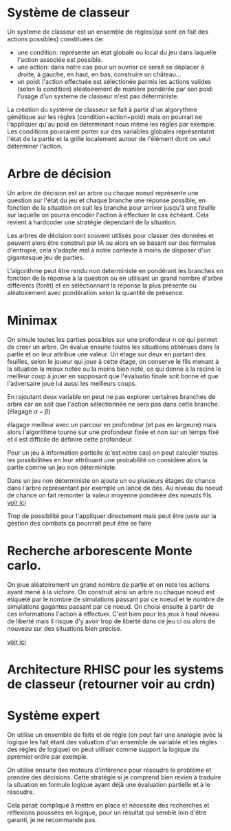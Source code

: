 # Système de classeur

Un systeme de classeur est un ensemble de règles(qui sont en fait des actions possibles) constituées de:

- une condition: représente un état globale ou local du jeu dans laquelle l'action associée est possible.
- une action: dans notre cas pour un ouvrier ce serait se déplacer à droite, à gauche, en haut, en bas, construire un château...
- un poid: l'action effectuée est sélectionée parmis les actions valides (selon la condition) aléatoirement de manière pondérée par son poid: l'usage d'un systeme de classeur n'est pas déterministe.

La création du système de classeur se fait à partir d'un algorythme génétique sur les règles (condition+action+poid) mais on pourrait ne l'appliquer qu'au poid en déterminant nous même les règles par exemple.
Les conditions pourraient porter sur des variables globales représentatnt l'état de la partie et la grille localement autour de l'élément dont on veut déterminer l'action.

# Arbre de décision

Un arbre de décision est un arbre ou chaque noeud représente une question sur l'état du jeu et chaque branche une réponse possible, en fonction de la situation on suit les branche pour arriver jusqu'à une feuille sur laquelle on pourra encoder l'action à effectuer le cas échéant. Cela revient à hardcoder une stratégie dépendant de la situation.

Les arbres de décision sont souvent utilisés pour classer des données et peuvent alors être construit par IA ou alors en se basant sur des formules d'entropie, cela s'adapte mal à notre contexte à moins de disposer d'un gigantesque jeu de parties.

L'algorithme peut être rendu non deterministe en pondérant les branches en fonction de la réponse à la question ou en utilisant un grand nombre d'arbre différents (forêt) et en séléctionnant la réponse la plus présente ou aléatoirement avec pondération selon la quantité de présence.

# Minimax

On simule toutes les parties possibles sur une profondeur n ce qui permet de creer un arbre. On évalue ensuite toutes les situations obtenues dans la partie et on leur attribue une valeur. Un étage sur deux en partant des feuilles, selon le joueur qui joue à cette étage, on conserve le fils menant à la situation la mieux notée ou la moins bien noté, ce qui donne à la racine le meilleur coup à jouer en supposant que l'évaluatio finale soit bonne et que l'adversaire joue lui aussi les meilleurs coups.

En rajoutant deux variable on peut ne pas explorer certaines branches de arbre car on sait que l'action sélectionnée ne sera pas dans cette branche. (élagage $\alpha-\beta$)

élagage meilleur avec un parcour en profondeur (et pas en largeure) mais alors l'algorithme tourne sur une profondeur fixée et non sur un temps fixé et il est difficile de définire cette profondeur.

Pour un jeu à information partielle (c'est notre cas) on peut calculer toutes les possibilitées en leur attribuant une probabilité on considère alors la partie comme un jeu non déterministe.

Dans un jeu non déterministe on ajoute un ou plusieurs étages de chance dans l'arbre représentant par exemple un lancé de dés. Au niveau du noeud de chance on fait remonter la valeur moyenne pondérée des noeuds fils.
[voir ici](https://helios2.mi.parisdescartes.fr/~bouzy/Doc/IAL3/04_IA_jeux_BB.pdf)

Trop de possibilité pour l'appliquer directement mais peut être juste sur la gestion des combats ça pourrrait peut être se faire

# Recherche arborescente Monte carlo.

On joue aléatoirement un grand nombre de partie et on note les actions ayant mené à la victoire. On construit ainsi un arbre ou chaque noeud est étiqueté par le nombre de simulations passant par ce noeud et le nombre de simulations gagantes passant par ce noeud. On choisi ensuite à partir de ces informations l'action à effectuer. C'est bien pour les jeux à haut niveau de liberté mais il risque d'y avoir trop de liberté dans ce jeu ci ou alors de nouveau sur des situations bien précise.

[voir ici](https://moodle.uphf.fr/pluginfile.php/98463/mod_resource/content/4/jeu.pdf)

# Architecture RHISC pour les systems de classeur (retourner voir au crdn)

# Système expert

On utilise un ensemble de faits et de règle (on peut fair une analogie avec la logique les fait étant des valuation d'un ensemble de variable et les règles des règles de logique) on peut utiliser comme support la logique du ppremier ordre par exemple.

On utilise ensuite des moteurs d'inférence pour résoudre le problème et prendre des décisions. Cette stratégie si je comprend bien revien à traduire la situation en formule logique ayant déjà une évaluation partielle et à le résoudre.

Cela parait compliqué à mettre en place et nécessite des recherches et réflexions poussées en logique, pour un résultat qui semble loin d'être garanti, je ne recommande pas.
